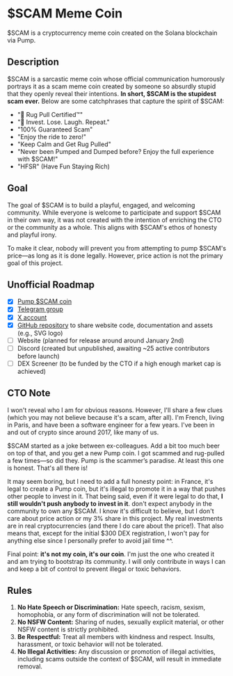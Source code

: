 # $SCAM Meme Coin

$SCAM is a cryptocurrency meme coin created on the Solana blockchain via Pump.

## Description

$SCAM is a sarcastic meme coin whose official communication humorously portrays it as a scam meme coin created by someone so absurdly stupid that they openly reveal their intentions. **In short, $SCAM is the stupidest scam ever.** Below are some catchphrases that capture the spirit of $SCAM:

- "🚀 Rug Pull Certified™"
- "🎲 Invest. Lose. Laugh. Repeat."
- "100% Guaranteed Scam"
- "Enjoy the ride to zero!"
- "Keep Calm and Get Rug Pulled"
- "Never been Pumped and Dumped before? Enjoy the full experience with $SCAM!"
- "HFSR" (Have Fun Staying Rich)

## Goal

The goal of $SCAM is to build a playful, engaged, and welcoming community. While everyone is welcome to participate and support $SCAM in their own way, it was not created with the intention of enriching the CTO or the community as a whole. This aligns with $SCAM's ethos of honesty and playful irony.

To make it clear, nobody will prevent you from attempting to pump $SCAM's price—as long as it is done legally. However, price action is not the primary goal of this project.

## Unofficial Roadmap

- [x] [Pump $SCAM coin](https://pump.fun/coin/Gk2XeKE4JHR3MH5tf3JvbbA1ZFba9Af8cebmry2Dpump)
- [x] [Telegram group](https://t.me/scam_meme_coin)
- [x] [X account](https://x.com/scam_meme_coin)
- [x] [GitHub repository](https://github.com/rapsca/scam_meme_coin) to share website code, documentation and assets (e.g., SVG logo)
- [ ] Website (planned for release around around January 2nd)
- [ ] Discord (created but unpublished, awaiting ~25 active contributors before launch)
- [ ] DEX Screener (to be funded by the CTO if a high enough market cap is achieved)

## CTO Note

I won't reveal who I am for obvious reasons. However, I'll share a few clues (which you may not believe because it's a scam, after all). I'm French, living in Paris, and have been a software engineer for a few years. I've been in and out of crypto since around 2017, like many of us.

$SCAM started as a joke between ex-colleagues. Add a bit too much beer on top of that, and you get a new Pump coin. I got scammed and rug-pulled a few times—so did they. Pump is the scammer’s paradise. At least this one is honest. That's all there is!

It may seem boring, but I need to add a full honesty point: in France, it's legal to create a Pump coin, but it's illegal to promote it in a way that pushes other people to invest in it. That being said, even if it were legal to do that, **I still wouldn't push anybody to invest in it**. don't expect anybody in the community to own any $SCAM. I know it's difficult to believe, but I don't care about price action or my 3% share in this project. My real investments are in real cryptocurrencies (and there I do care about the price!). That also means that, except for the initial $300 DEX registration, I won't pay for anything else since I personally prefer to avoid jail time ^^.

Final point: **it's not my coin, it's our coin**. I'm just the one who created it and am trying to bootstrap its community. I will only contribute in ways I can and keep a bit of control to prevent illegal or toxic behaviors.

## Rules

1. **No Hate Speech or Discrimination:** Hate speech, racism, sexism, homophobia, or any form of discrimination will not be tolerated.
2. **No NSFW Content:** Sharing of nudes, sexually explicit material, or other NSFW content is strictly prohibited.
3. **Be Respectful:** Treat all members with kindness and respect. Insults, harassment, or toxic behavior will not be tolerated.
4. **No Illegal Activities:** Any discussion or promotion of illegal activities, including scams outside the context of $SCAM, will result in immediate removal.
